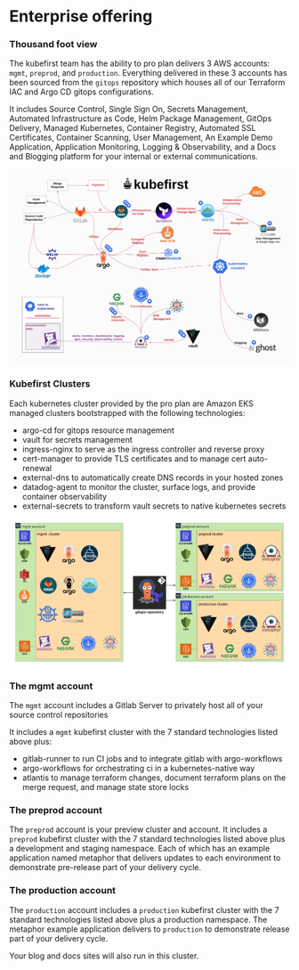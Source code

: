 # Enterprise offering

### Thousand foot view

The kubefirst team has the ability to pro plan delivers 3 AWS accounts: `mgmt`, `preprod`, and `production`. Everything delivered in these 3 accounts has been sourced from the `gitops` repository which houses all of our Terraform IAC and Argo CD gitops configurations.

It includes Source Control, Single Sign On, Secrets Management, 
Automated Infrastructure as Code, Helm Package Management, GitOps Delivery, 
Managed Kubernetes, Container Registry, Automated SSL Certificates, Container Scanning, 
User Management, An Example Demo Application, Application Monitoring, Logging & Observability, 
and a Docs and Blogging platform for your internal or external communications.


![](../img/kubefirst/overview/pro-1.0-arch.png)

### Kubefirst Clusters

Each kubernetes cluster provided by the pro plan are Amazon EKS managed clusters bootstrapped with the following technologies:

- argo-cd for gitops resource management
- vault for secrets management
- ingress-nginx to serve as the ingress controller and reverse proxy
- cert-manager to provide TLS certificates and to manage cert auto-renewal
- external-dns to automatically create DNS records in your hosted zones
- datadog-agent to monitor the cluster, surface logs, and provide container observability
- external-secrets to transform vault secrets to native kubernetes secrets

![](../img/kubefirst/overview/gitops-assets-1.0.png)

### The mgmt account

The `mgmt` account includes a Gitlab Server to privately host all of your source control repositories

It includes a `mgmt` kubefirst cluster with the 7 standard technologies listed above plus:

- gitlab-runner to run CI jobs and to integrate gitlab with argo-workflows
- argo-workflows for orchestrating ci in a kubernetes-native way
- atlantis to manage terraform changes, document terraform plans on the merge request, and manage state store locks

### The preprod account

The `preprod` account is your preview cluster and account. It includes a `preprod` kubefirst cluster with the 7 standard technologies listed above plus a development and staging namespace. Each of which has an example application named metaphor that delivers updates to each environment to demonstrate pre-release part of your delivery cycle.

### The production account

The `production` account includes a `production` kubefirst cluster with the 7 standard technologies listed above plus a production namespace. The metaphor example application delivers to `production` to demonstrate release part of your delivery cycle.

Your blog and docs sites will also run in this cluster.
